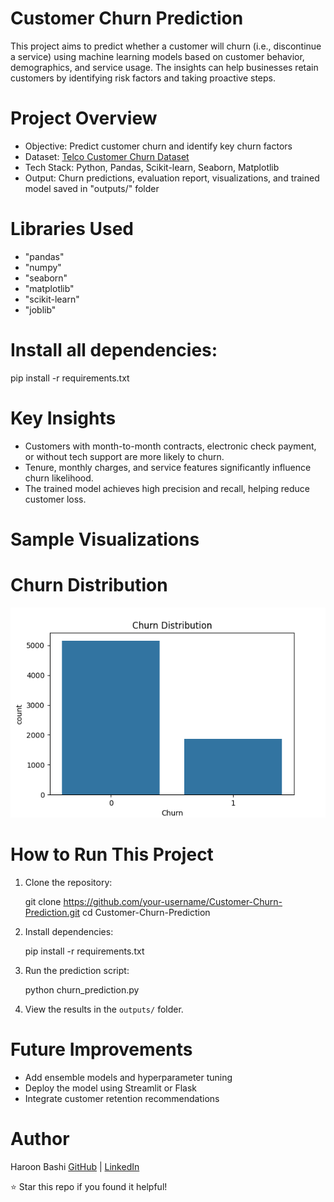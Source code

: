 # Customer Churn Prediction

This project aims to predict whether a customer will churn (i.e., discontinue a service) using machine learning models based on customer behavior, demographics, and service usage. The insights can help businesses retain customers by identifying risk factors and taking proactive steps.

# Project Overview

- Objective: Predict customer churn and identify key churn factors
- Dataset: [Telco Customer Churn Dataset](https://www.kaggle.com/datasets/blastchar/telco-customer-churn)
- Tech Stack: Python, Pandas, Scikit-learn, Seaborn, Matplotlib
- Output: Churn predictions, evaluation report, visualizations, and trained model saved in "outputs/" folder

# Libraries Used

- "pandas"
- "numpy"
- "seaborn"
- "matplotlib"
- "scikit-learn"
- "joblib"

# Install all dependencies:

pip install -r requirements.txt

# Key Insights

- Customers with month-to-month contracts, electronic check payment, or without tech support are more likely to churn.
- Tenure, monthly charges, and service features significantly influence churn likelihood.
- The trained model achieves high precision and recall, helping reduce customer loss.

# Sample Visualizations

# Churn Distribution  
![Churn Distribution](outputs/churn_distribution.png)

# How to Run This Project

1. Clone the repository:

   git clone https://github.com/your-username/Customer-Churn-Prediction.git
   cd Customer-Churn-Prediction

2. Install dependencies:
   
   pip install -r requirements.txt
   
3. Run the prediction script:
   
   python churn_prediction.py

4. View the results in the `outputs/` folder.


# Future Improvements

- Add ensemble models and hyperparameter tuning
- Deploy the model using Streamlit or Flask
- Integrate customer retention recommendations

# Author
Haroon Bashi
[GitHub](https://github.com/haroonbashi2514) | [LinkedIn](https://www.linkedin.com/in/haroon-bashi-3aa683215)

⭐️ Star this repo if you found it helpful!
